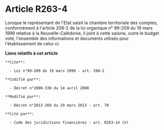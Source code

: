 # Article R263-4

Lorsque le représentant de l'Etat saisit la chambre territoriale des comptes, conformément à l'article 208-2 de la loi
organique n° 99-209 du 19 mars 1999 relative à la Nouvelle-Calédonie, il joint à cette saisine, outre le budget voté,
l'ensemble des informations et documents utilisés pour l'établissement de celui-ci.

**Liens relatifs à cet article**

	**Cite**:

	  - Loi n°99-209 du 19 mars 1999 - art. 208-2

	**Codifié par**:

	  - Décret n°2000-338 du 14 avril 2000

	**Modifié par**:

	  - Décret n°2013-268 du 29 mars 2013 - art. 70

	**Cité par**:

	  - Code des juridictions financières - art. R263-14 (V)
